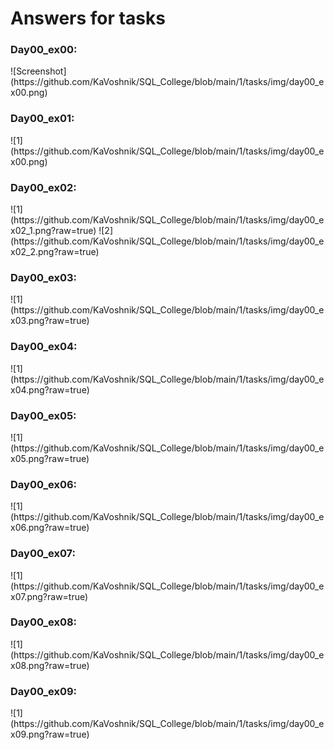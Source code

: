 # Answers for tasks

<h3>Day00_ex00:</h3>
![Screenshot](https://github.com/KaVoshnik/SQL_College/blob/main/1/tasks/img/day00_ex00.png)

<h3>Day00_ex01:</h3>
![1](https://github.com/KaVoshnik/SQL_College/blob/main/1/tasks/img/day00_ex00.png)

<h3>Day00_ex02:</h3>
![1](https://github.com/KaVoshnik/SQL_College/blob/main/1/tasks/img/day00_ex02_1.png?raw=true)
![2](https://github.com/KaVoshnik/SQL_College/blob/main/1/tasks/img/day00_ex02_2.png?raw=true)

<h3>Day00_ex03:</h3>
![1](https://github.com/KaVoshnik/SQL_College/blob/main/1/tasks/img/day00_ex03.png?raw=true)

<h3>Day00_ex04:</h3>
![1](https://github.com/KaVoshnik/SQL_College/blob/main/1/tasks/img/day00_ex04.png?raw=true)

<h3>Day00_ex05:</h3>
![1](https://github.com/KaVoshnik/SQL_College/blob/main/1/tasks/img/day00_ex05.png?raw=true)

<h3>Day00_ex06:</h3>
![1](https://github.com/KaVoshnik/SQL_College/blob/main/1/tasks/img/day00_ex06.png?raw=true)

<h3>Day00_ex07:</h3>
![1](https://github.com/KaVoshnik/SQL_College/blob/main/1/tasks/img/day00_ex07.png?raw=true)

<h3>Day00_ex08:</h3>
![1](https://github.com/KaVoshnik/SQL_College/blob/main/1/tasks/img/day00_ex08.png?raw=true)

<h3>Day00_ex09:</h3>
![1](https://github.com/KaVoshnik/SQL_College/blob/main/1/tasks/img/day00_ex09.png?raw=true)
